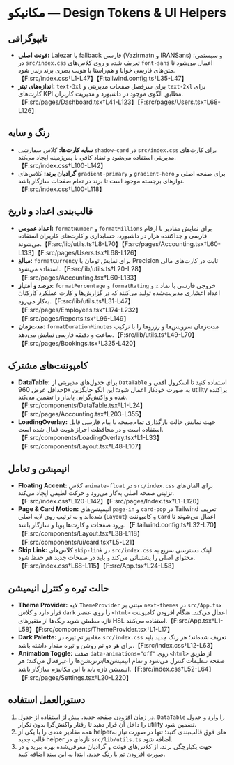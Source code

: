 # مکانیکو — Design Tokens & UI Helpers

## تایپوگرافی
- **فونت اصلی:** Lalezar با fallback فارسی (Vazirmatn و IRANSans) و سیستمی؛ در `src/index.css` تعریف شده و روی کلاس‌های `font-sans` اعمال می‌شود تا متن‌های فارسی خوانا و هم‌راستا با هویت بصری برند رندر شود.【F:src/index.css†L1-L47】【F:tailwind.config.ts†L35-L47】
- **اندازه‌های تیتر:** `text-3xl` برای سرفصل صفحات مدیریتی و `text-2xl` برای کارت‌های KPI مطابق الگوی موجود در داشبورد و مدیریت کاربران.【F:src/pages/Dashboard.tsx†L41-L123】【F:src/pages/Users.tsx†L68-L126】

## رنگ و سایه
- **سایه کارت‌ها:** کلاس سفارشی `shadow-card` در `src/index.css` برای کارت‌های مدیریتی استفاده می‌شود و تضاد کافی با پس‌زمینه ایجاد می‌کند.【F:src/index.css†L100-L142】
- **گرادیان برند:** کلاس‌های `gradient-primary` و `gradient-hero` برای صفحه اصلی و نوارهای برجسته موجود است تا برند در تمام صفحات سازگار باشد.【F:src/index.css†L100-L118】

## قالب‌بندی اعداد و تاریخ
- **اعداد عمومی:** `formatNumber` و `formatMillions` برای نمایش مقادیر با ارقام فارسی و جداکننده هزار در داشبورد، حسابداری و کارت‌های کاربران استفاده می‌شوند.【F:src/lib/utils.ts†L8-L70】【F:src/pages/Accounting.tsx†L60-L133】【F:src/pages/Users.tsx†L68-L126】
- **مبالغ:** `formatCurrency` برای نمایش تومان با Precision ثابت در کارت‌های مالی استفاده می‌شود.【F:src/lib/utils.ts†L20-L28】【F:src/pages/Accounting.tsx†L60-L133】
- **درصد و امتیاز:** `formatPercentage` و `formatRating` خروجی فارسی با نماد `٪` و اعداد اعشاری مدیریت‌شده تولید می‌کنند که در گزارش‌ها و کارت عملکرد کارکنان به‌کار می‌رود.【F:src/lib/utils.ts†L31-L47】【F:src/pages/Employees.tsx†L174-L232】【F:src/pages/Reports.tsx†L96-L149】
- **مدت‌زمان:** `formatDurationMinutes` مدت‌زمان سرویس‌ها و رزروها را با ترکیب ساعت و دقیقه فارسی نمایش می‌دهد.【F:src/lib/utils.ts†L49-L70】【F:src/pages/Bookings.tsx†L325-L420】

## کامپوننت‌های مشترک
- **DataTable:** برای جدول‌های مدیریتی از `DataTable` استفاده کنید تا اسکرول افقی و حداقل عرض 960px به صورت خودکار اعمال شود؛ این الگو جایگزین utility پراکنده شده و واکنش‌گرایی پایدار را تضمین می‌کند.【F:src/components/DataTable.tsx†L1-L24】【F:src/pages/Accounting.tsx†L203-L355】
- **LoadingOverlay:** جهت نمایش حالت بارگذاری تمام‌صفحه با پیام فارسی قابل استفاده است و در محافظت احراز هویت فعال شده است.【F:src/components/LoadingOverlay.tsx†L1-L33】【F:src/components/Layout.tsx†L48-L107】

## انیمیشن و تعامل
- **Floating Accent:** کلاس `animate-float` در `src/index.css` برای المان‌های تزئینی صفحه اصلی به‌کار می‌رود و حرکت لطیفی ایجاد می‌کند.【F:src/index.css†L120-L142】【F:src/pages/Index.tsx†L1-L120】
- **Page & Card Motion:** انیمیشن‌های `page-in` و `card-pop` در Tailwind تعریف شده‌اند و به ترتیب روی لایه اصلی (`Layout`) و کامپوننت `Card` اعمال می‌شوند تا ورود صفحات و کارت‌ها پویا و سازگار باشد.【F:tailwind.config.ts†L32-L70】【F:src/components/Layout.tsx†L38-L118】【F:src/components/ui/card.tsx†L5-L21】
- **Skip Link:** کلاس‌های `skip-link` در `src/index.css` لینک دسترسی سریع به محتوای اصلی را پشتیبانی می‌کند و باید در صفحات جدید هم حفظ شود.【F:src/index.css†L68-L115】【F:src/App.tsx†L24-L58】

## حالت تیره و کنترل انیمیشن
- **Theme Provider:** لایه `ThemeProvider` مبتنی بر `next-themes` در `src/App.tsx` قرار دارد و کلاس `dark` را روی عنصر `<html>` اعمال می‌کند. هنگام افزودن کامپوننت تازه مطمئن شوید رنگ‌ها از متغیرهای HSL استفاده می‌کنند.【F:src/App.tsx†L1-L58】【F:src/components/ThemeProvider.tsx†L1-L17】
- **Dark Palette:** مقادیر تم تیره در `src/index.css` تعریف شده‌اند؛ هر رنگ جدید باید برای هر دو تم روشن و تیره مقدار داشته باشد.【F:src/index.css†L12-L63】
- **Animation Toggle:** صفت `data-animations="off"` روی `<html>` از طریق صفحه تنظیمات کنترل می‌شود و تمام انیمیشن‌ها/ترنزیشن‌ها را غیرفعال می‌کند؛ هر انیمیشن تازه باید با این مکانیزم سازگار باشد.【F:src/index.css†L52-L64】【F:src/pages/Settings.tsx†L20-L220】

## دستورالعمل استفاده
1. در زمان افزودن صفحه جدید، پیش از استفاده از جدول، `DataTable` را وارد و جدول را داخل آن قرار دهید تا رفتار واکنش‌گرا بدون تکرار utility تضمین شود.
2. همه مقادیر عددی را با یکی از helperهای فوق قالب‌بندی کنید؛ تنها در صورت نیاز به قالب جدید helper تازه‌ای در `src/lib/utils.ts` اضافه شود.
3. جهت یکپارچگی برند، از کلاس‌های فونت و گرادیان معرفی‌شده بهره ببرید و در صورت افزودن تم یا رنگ جدید، ابتدا به این سند اضافه کنید.
